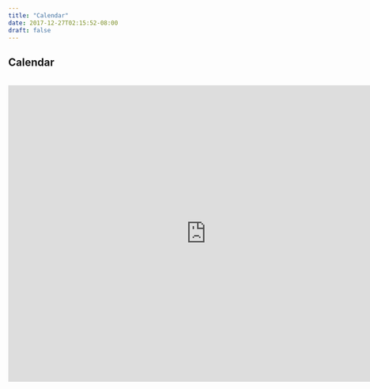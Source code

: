 ```yaml
---
title: "Calendar"
date: 2017-12-27T02:15:52-08:00
draft: false
---
```


## Calendar
<br>

<iframe src="https://calendar.google.com/calendar/b/2/embed?height=600&amp;wkst=1&amp;bgcolor=%23ffffff&amp;ctz=America%2FChicago&amp;src=ZWZmZWN0aXZlYWx0cnVpc21jaGljYWdvQGdtYWlsLmNvbQ&amp;color=%2322AA99&amp;showTitle=0&amp;showCalendars=0" style="border-width:0" width="800" height="600" frameborder="0" scrolling="no"></iframe>
